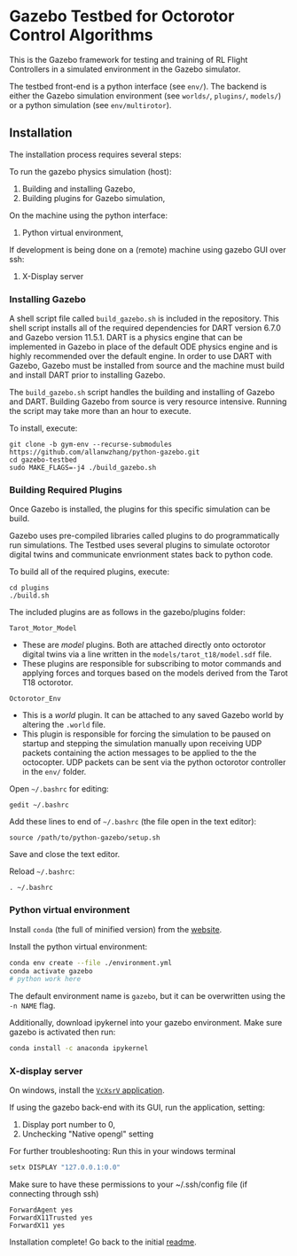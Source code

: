 # Gazebo Testbed for Octorotor Control Algorithms

This is the Gazebo framework for testing and training of RL Flight Controllers in a simulated environment in the Gazebo simulator.

The testbed front-end is a python interface (see `env/`). The backend is either the Gazebo simulation environment (see `worlds/`, `plugins/`, `models/`) or a python simulation (see `env/multirotor`).


## Installation

The installation process requires several steps:

To run the gazebo physics simulation (host):

1. Building and installing Gazebo,
2. Building plugins for Gazebo simulation,

On the machine using the python interface:

1. Python virtual environment,

If development is being done on a (remote) machine using gazebo GUI over ssh:

1. X-Display server


### Installing Gazebo

A shell script file called `build_gazebo.sh` is included in the repository. This shell script installs all of the required dependencies for DART version 6.7.0 and Gazebo version 11.5.1. DART is a physics engine that can be implemented in Gazebo in place of the default ODE physics engine and is highly recommended over the default engine. In order to use DART with Gazebo, Gazebo must be installed from source and the machine must build and install DART prior to installing Gazebo.

The `build_gazebo.sh` script handles the building and installing of Gazebo and DART. Building Gazebo from source is very resource intensive. Running the script may take more than an hour to execute.

To install, execute:

	git clone -b gym-env --recurse-submodules https://github.com/allanwzhang/python-gazebo.git
	cd gazebo-testbed
	sudo MAKE_FLAGS=-j4 ./build_gazebo.sh
	

### Building Required Plugins

Once Gazebo is installed, the plugins for this specific simulation can be build.

Gazebo uses pre-compiled libraries called plugins to do programmatically run simulations. The Testbed uses several plugins to simulate octorotor digital twins and communicate envrionment states back to python code.

To build all of the required plugins, execute:

	cd plugins
	./build.sh

The included plugins are as follows in the gazebo/plugins folder:

`Tarot_Motor_Model`

- These are *model* plugins. Both are attached directly onto octorotor digital twins via a line written in the `models/tarot_t18/model.sdf` file.
- These plugins are responsible for subscribing to motor commands and applying forces and torques based on the models derived from the Tarot T18 octorotor.
					
`Octorotor_Env`

- This is a *world* plugin. It can be attached to any saved Gazebo world by altering the `.world` file.
- This plugin is responsible for forcing the simulation to be paused on startup and stepping the simulation manually upon receiving UDP packets containing the action messages to be applied to the the octocopter. UDP packets can be sent via the python octorotor controller in the `env/` folder.

Open `~/.bashrc` for editing:
```
gedit ~/.bashrc
```

Add these lines to end of `~/.bashrc` (the file open in the text editor):
```
source /path/to/python-gazebo/setup.sh
```

Save and close the text editor.

Reload `~/.bashrc`:
```
. ~/.bashrc
```

### Python virtual environment

Install `conda` (the full of minified version) from the [website](https://docs.conda.io/en/latest/miniconda.html).

Install the python virtual environment:

```bash
conda env create --file ./environment.yml
conda activate gazebo
# python work here
```

The default environment name is `gazebo`, but it can be overwritten using the `-n NAME` flag.

Additionally, download ipykernel into your gazebo environment. Make sure gazebo is activated then run:  

```bash
conda install -c anaconda ipykernel
```

### X-display server

On windows, install the [`VcXsrV` application](https://sourceforge.net/projects/vcxsrv/).

If using the gazebo back-end with its GUI, run the application, setting:

1. Display port number to 0,
2. Unchecking "Native opengl" setting

For further troubleshooting:
Run this in your windows terminal
```bash
setx DISPLAY "127.0.0.1:0.0"
```
Make sure to have these permissions to your ~/.ssh/config file (if connecting through ssh)  
```
ForwardAgent yes  
ForwardX11Trusted yes  
ForwardX11 yes  
```
Installation complete! Go back to the initial [readme](https://github.com/allanwzhang/python-gazebo).
